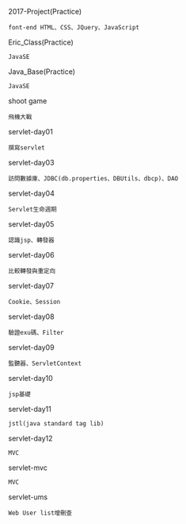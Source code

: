2017-Project(Practice)
	
	font-end HTML、CSS、JQuery、JavaScript
	
Eric_Class(Practice)
	
	JavaSE
	
Java_Base(Practice)	

	JavaSE


	
shoot game 

	飛機大戰

servlet-day01

	撰寫servlet

servlet-day03 

	訪問數據庫、JDBC(db.properties、DBUtils、dbcp)、DAO

servlet-day04 

	Servlet生命週期

servlet-day05 

	認識jsp、轉發器

servlet-day06 

	比較轉發與重定向

servlet-day07

	Cookie、Session

servlet-day08 

	驗證exu碼、Filter

servlet-day09 

	監聽器、ServletContext

servlet-day10 

	jsp基礎

servlet-day11 

	jstl(java standard tag lib)

servlet-day12 

	MVC




servlet-mvc

	MVC

servlet-ums

	Web User list增刪查

